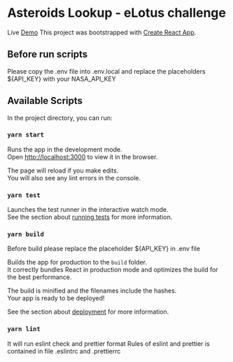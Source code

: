 # Asteroids Lookup - eLotus challenge
Live [Demo](https://asteroid-wolf.web.app/)
This project was bootstrapped with [Create React App](https://github.com/facebook/create-react-app).

## Before run scripts

Please copy the .env file into .env.local and replace the placeholders ${API_KEY} with your NASA_API_KEY

## Available Scripts

In the project directory, you can run:

### `yarn start`

Runs the app in the development mode.\
Open [http://localhost:3000](http://localhost:3000) to view it in the browser.

The page will reload if you make edits.\
You will also see any lint errors in the console.

### `yarn test`

Launches the test runner in the interactive watch mode.\
See the section about [running tests](https://facebook.github.io/create-react-app/docs/running-tests) for more information.

### `yarn build`
Before build please replace the placeholder ${API_KEY} in .env file

Builds the app for production to the `build` folder.\
It correctly bundles React in production mode and optimizes the build for the best performance.

The build is minified and the filenames include the hashes.\
Your app is ready to be deployed!

See the section about [deployment](https://facebook.github.io/create-react-app/docs/deployment) for more information.

### `yarn lint`

It will run eslint check and prettier format
Rules of eslint and prettier is contained in file .eslintrc and .prettierrc

